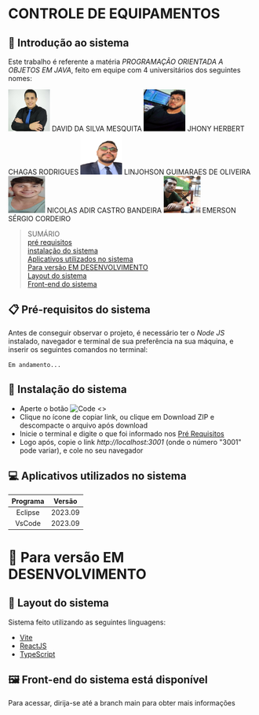 # CONTROLE DE EQUIPAMENTOS
## :rocket: Introdução ao sistema
Este trabalho é referente a matéria *PROGRAMAÇÃO ORIENTADA A OBJETOS EM JAVA*, feito em equipe com 4 universitários dos seguintes nomes:

<img src="https://raw.githubusercontent.com/DavidMes17/reposit-images/main/david.jpg" alt="David" width="85" height="85"> DAVID DA SILVA MESQUITA
<img src="https://raw.githubusercontent.com/DavidMes17/reposit-images/main/Jhony.jpeg" alt="Emerson" width="85" height="85"> JHONY HERBERT CHAGAS RODRIGUES
<img src="https://raw.githubusercontent.com/DavidMes17/reposit-images/main/Linjhonson.jpeg" alt="Linjhonson" width="85" height="85"> LINJOHSON GUIMARAES DE OLIVEIRA 
<img src="https://raw.githubusercontent.com/DavidMes17/reposit-images/main/Nicolas.jpeg" alt="Nicolas" width="75" height="75"> NICOLAS ADIR CASTRO BANDEIRA
<img src="https://raw.githubusercontent.com/DavidMes17/reposit-images/main/Emerson.jpeg" alt="Emerson" width="75" height="75"> EMERSON SÉRGIO CORDEIRO

> SUMÁRIO <br>
> [pré requisitos](#Clipboard-Pré-requisitos-do-sistema) <br>
> [instalação do sistema](#Wrench-Instalação-do-sistema) <br>
> [Aplicativos utilizados no sistema](#Computer-Aplicativos-utilizados-no-sistema) <br>
> [Para versão EM DESENVOLVIMENTO](#Stop_sign-Para-versão-EM-DESENVOLVIMENTO) <br>
> [Layout do sistema](#bookmark_tabs-Layout-do-sistema) <br>
> [Front-end do sistema](#framed_picture-Front-end-do-sistema-está-disponível)

## :clipboard: Pré-requisitos do sistema
Antes de conseguir observar o projeto, é necessário ter o *Node JS* instalado, navegador e terminal de sua preferência na sua máquina, e inserir os seguintes comandos no terminal:
```sh
Em andamento...
```

## :wrench: Instalação do sistema
* Aperte o botão <img src="https://lh3.googleusercontent.com/u/0/drive-viewer/AK7aPaADQ-doTDDuIVENQ4Jt1pp5Qx2VgBFek6VaRWM4OlonaW6wQ2td44f4E_7n_6hRMESLWr91tEME_l8kw-oF3pcY7gboLA=w1600-h783" alt="Code <>" width="80vh">
* Clique no ícone de copiar link, ou clique em Download ZIP e descompacte o arquivo após download
* Inicie o terminal e digite o que foi informado nos [Pré Requisitos](#Clipboard-Pré-requisitos-do-sistema)
* Logo após, copie o link _http://localhost:3001_ (onde o número "3001" pode variar), e cole no seu navegador

## :computer: Aplicativos utilizados no sistema
| Programa | Versão |
| :------: | :----: |
| Eclipse | 2023.09 |
| VsCode | 2023.09 |

# :stop_sign: Para versão __EM DESENVOLVIMENTO__
## :bookmark_tabs: Layout do sistema
Sistema feito utilizando as seguintes linguagens:
- [Vite](https://vitejs.dev/) <br>
- [ReactJS](https://react.dev/) <br>
- [TypeScript](https://www.typescriptlang.org/)

## :framed_picture: Front-end do sistema está disponível
Para acessar, dirija-se até a branch main para obter mais informações
